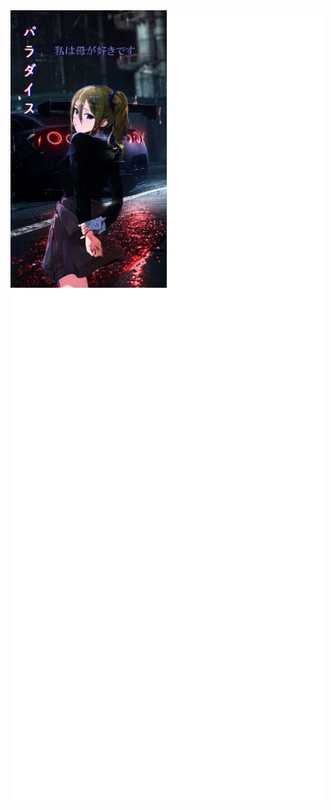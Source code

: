 <div style="position:columns; display: flex; flex-wrap: nowrap;"> 
    <img style='position:absolute; z-index:1;' src="/github-metrics.svg" alt="Metrics" width="500px">
    <img style='position:absolute; z-index:2;' src='https://raw.githubusercontent.com/abrikosmna/abrikosmna/main/anime_picture.jfif' width='250px'>

</div> 


<!-- <div style="position:relative; display: flex; flex-wrap: nowrap;"> 
    <img style='position:absolute; z-index:1;' src='github-metrics.svg' alt="github-metrics.svg"/>
<img style='position:absolute; z-index:2;' src='https://raw.githubusercontent.com/abrikosmna/abrikosmna/main/anime_picture.jfif' width='300px'></div> 

 -->

